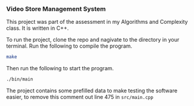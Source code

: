 ### Video Store Management System

This project was part of the assessment in my Algorithms and Complexity class. It is written in C++.

To run the project, clone the repo and nagivate to the directory in your terminal. Run the following to compile the program.
```bash
make
```

Then run the following to start the program.
```bash
./bin/main
```

The project contains some prefilled data to make testing the software easier, to remove this comment out line 475 in ```src/main.cpp```